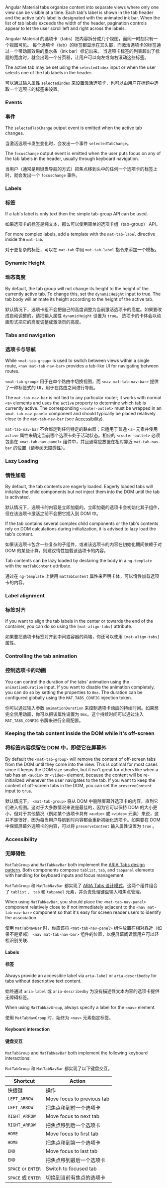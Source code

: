 Angular Material tabs organize content into separate views where only one view can be
visible at a time. Each tab's label is shown in the tab header and the active
tab's label is designated with the animated ink bar. When the list of tab labels exceeds the width
of the header, pagination controls appear to let the user scroll left and right across the labels.

Angular Material 的选项卡（tabs）把内容拆分成几个视图，而同一时刻只有一个视图可见。
每个选项卡（tab）的标签都显示在其头部，而激活选项卡的标签通过一个带动画效果的墨水条（ink bar）标记出来。
当选项卡标签的列表超出了标题的宽度时，就会出现一个分页器，让用户可以向左或向右滚动这些标签。

The active tab may be set using the `selectedIndex` input or when the user selects one of the
tab labels in the header.

可以通过输入属性 `selectedIndex` 来设置激活选项卡，也可以由用户在标题中选取一个选项卡的标签来设置。

<!-- example(tab-group-basic) -->

### Events

### 事件

The `selectedTabChange` output event is emitted when the active tab changes.

当激活选项卡发生变化时，会发出一个事件 `selectedTabChange`。

The `focusChange` output event is emitted when the user puts focus on any of the tab labels in
the header, usually through keyboard navigation.

当用户（通常是用键盘导航的方式）把焦点移到头中的任何一个选项卡的标签上时，就会发出一个 `focusChange` 事件。

### Labels

### 标签

If a tab's label is only text then the simple tab-group API can be used.

如果选项卡的标签是纯文本，那么可以使用简单的选项卡组（tab-group） API。

<!-- example({"example": "tab-group-basic",
              "file": "tab-group-basic-example.html"}) -->

For more complex labels, add a template with the `mat-tab-label` directive inside the `mat-tab`.

对于更复杂的标签，可以在 `mat-tab` 中用 `mat-tab-label` 指令来添加一个模板。

<!-- example({"example": "tab-group-custom-label",
              "file": "tab-group-custom-label-example.html",
              "region": "label-directive"}) -->

### Dynamic Height

### 动态高度

By default, the tab group will not change its height to the height of the currently active tab. To
change this, set the `dynamicHeight` input to true. The tab body will animate its height according
 to the height of the active tab.

默认情况下，选项卡组不会把自己的高度调整为当前激活选项卡的高度。如果要改成自动调整的，请把输入属性 `dynamicHeight` 设置为 `true`。
选项卡的卡体会以动画形式把它的高度调整成激活页的高度。

 <!-- example({"example": "tab-group-dynamic-height",
               "file": "tab-group-dynamic-height-example.html",
               "region": "dynamic-height"}) -->

### Tabs and navigation

### 选项卡与导航

While `<mat-tab-group>` is used to switch between views within a single route, `<nav mat-tab-nav-bar>`
provides a tab-like UI for navigating between routes.

`<mat-tab-group>` 用于在单个路由中切换视图，而 `<nav mat-tab-nav-bar>` 提供了一种标签式的 UI，用于在路由之间进行导航。

 <!-- example({"example": "tab-nav-bar-basic",
               "file": "tab-nav-bar-basic-example.html",
               "region": "mat-tab-nav"}) -->

The `mat-tab-nav-bar` is not tied to any particular router; it works with normal `<a>` elements and
uses the `active` property to determine which tab is currently active. The corresponding
`<router-outlet>` must be wrapped in an `<mat-tab-nav-panel>` component and should typically be
placed relatively close to the `mat-tab-nav-bar` (see [Accessibility](#accessibility)).

`mat-tab-nav-bar` 不会绑定到任何特定的路由器；它适用于普通 `<a>` 元素并使用 `active` 属性来确定当前哪个选项卡处于活动状态。相应的 `<router-outlet>` 必须包裹在 `<mat-tab-nav-panel>` 组件中，并且通常应放置在相对靠近 `mat-tab-nav-bar` 的位置（请参阅[无障碍性](#accessibility)）。

### Lazy Loading

### 惰性加载

By default, the tab contents are eagerly loaded. Eagerly loaded tabs
will initalize the child components but not inject them into the DOM
until the tab is activated.

默认情况下，选项卡的内容是立即加载的。立即加载的选项卡会初始化其子组件，但在该选项卡激活之前不会把它插入到 DOM 中。

If the tab contains several complex child components or the tab's contents
rely on DOM calculations during initialization, it is advised
to lazy load the tab's content.

如果该选项卡包含一些复杂的子组件，或者该选项卡的内容在初始化期间依赖于对 DOM 的某些计算，则建议惰性加载该选项卡的内容。

Tab contents can be lazy loaded by declaring the body in a `ng-template`
with the `matTabContent` attribute.

通过在 `ng-template` 上使用 `matTabContent` 属性来声明卡体，可以惰性加载选项卡的内容。

 <!-- example({"example": "tab-group-lazy-loaded",
               "file": "tab-group-lazy-loaded-example.html",
               "region": "mat-tab-content"}) -->

### Label alignment

### 标签对齐

If you want to align the tab labels in the center or towards the end of the container, you can
do so using the `[mat-align-tabs]` attribute.

如果要把选项卡标签对齐到中间或容器的两端，你还可以使用 `[mat-align-tabs]` 属性。

 <!-- example({"example": "tab-group-align",
               "file": "tab-group-align-example.html",
               "region": "align-start"}) -->

### Controlling the tab animation

### 控制选项卡的动画

You can control the duration of the tabs' animation using the `animationDuration` input. If you
want to disable the animation completely, you can do so by setting the properties to `0ms`. The
duration can be configured globally using the `MAT_TABS_CONFIG` injection token.

你可以通过输入参数 `animationDuration` 来控制选项卡动画的持续时间。如果想完全禁用动画，你可以把该属性设置为 `0ms`。这个持续时间可以通过注入 `MAT_TABS_CONFIG` 令牌来进行全局配置。

 <!-- example({"example": "tab-group-animations",
               "file": "tab-group-animations-example.html",
               "region": "slow-animation-duration"}) -->

### Keeping the tab content inside the DOM while it's off-screen

### 将标签内容保留在 DOM 中，即使它在屏幕外

By default the `<mat-tab-group>` will remove the content of off-screen tabs from the DOM until they
come into the view. This is optimal for most cases since it keeps the DOM size smaller, but it
isn't great for others like when a tab has an `<audio>` or `<video>` element, because the content
will be re-initialized whenever the user navigates to the tab. If you want to keep the content of
off-screen tabs in the DOM, you can set the `preserveContent` input to `true`.

默认情况下， `<mat-tab-group>` 将从 DOM 中删除屏幕外选项卡的内容，直到它们进入视图。这对于大多数情况来说是最佳的，因为它可以保持 DOM 的大小更小，但对于其他情况（例如某个选项卡具有 `<audio>` 或 `<video>` 元素）来说，这并不是很好，因为每当用户导航到时内容都会重新初始化选项卡。如果要在 DOM 中保留屏幕外选项卡的内容，可以将 `preserveContent` 输入属性设置为 `true` 。

<!-- example(tab-group-preserve-content) -->

### Accessibility

### 无障碍性

`MatTabGroup` and `MatTabNavBar` both implement the
[ARIA Tabs design pattern](https://www.w3.org/TR/wai-aria-practices-1.1/#tabpanel). Both components
compose `tablist`, `tab`, and `tabpanel` elements with handling for keyboard inputs and focus
management.

`MatTabGroup` 和 `MatTabNavBar` 都实现了 [ARIA Tabs 设计模式](https://www.w3.org/TR/wai-aria-practices-1.1/#tabpanel)。这两个组件组合了 `tablist` 、 `tab` 和 `tabpanel` 元素，并负责处理键盘输入和焦点管理。

When using `MatTabNavBar`, you should place the `<mat-tab-nav-panel>` component relatively close to
if not immediately adjacent to the `<nav mat-tab-nav-bar>` component so that it's easy for screen
reader users to identify the association.

使用 `MatTabNavBar` 时，你应该将 `<mat-tab-nav-panel>` 组件放置在相对靠近（如果不是紧邻） `<nav mat-tab-nav-bar>` 组件的位置，以便屏幕阅读器用户可以轻松识别关联.

#### Labels

#### 标签

Always provide an accessible label via `aria-label` or `aria-describedby` for tabs without
descriptive text content.

始终通过 `aria-label` 或 `aria-describedby` 为没有描述性文本内容的选项卡提供无障碍标签。

When using `MatTabNavGroup`, always specify a label for the `<nav>` element.

使用 `MatTabNavGroup` 时，始终为 `<nav>` 元素指定标签。

#### Keyboard interaction

#### 键盘交互

`MatTabGroup` and `MatTabNavBar` both implement the following keyboard interactions:

`MatTabGroup` 和 `MatTabNavBar` 都实现了以下键盘交互。

| Shortcut | Action |
| -------- | ------ |
| 快捷键 | 操作 |
| `LEFT_ARROW` | Move focus to previous tab |
| `LEFT_ARROW` | 把焦点移到前一个选项卡 |
| `RIGHT_ARROW` | Move focus to next tab |
| `RIGHT_ARROW` | 把焦点移到后一个选项卡 |
| `HOME` | Move focus to first tab |
| `HOME` | 把焦点移到第一个选项卡 |
| `END` | Move focus to last tab |
| `END` | 把焦点移到最后一个选项卡 |
| `SPACE` or `ENTER` | Switch to focused tab |
| `SPACE` 或 `ENTER` | 切换到当前有焦点的选项卡 |

